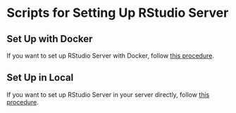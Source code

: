 # Scripts for Setting Up RStudio Server

## Set Up with Docker
If you want to set up RStudio Server with Docker, follow [this procedure](https://github.com/Tiger-0512/rstudio-server-setup/tree/main/docker).

## Set Up in Local
If you want to set up RStudio Server in your server directly, follow [this procedure](https://github.com/Tiger-0512/rstudio-server-setup/tree/main/local).
